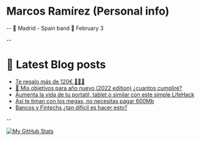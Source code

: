 # Marcos Ramírez (Personal info)
--
🌆 Madrid - Spain 
band
🎂 February 3

--

# 📖 Latest Blog posts
<!-- BLOGPOSTS:START -->
- [Te regalo más de 120€ 💸💸💸](https://blog.marcosramirez.info/regalo-dinero-gratis/)
- [📆 Mis objetivos para año nuevo &lpar;2022 edition&rpar; ¿cuantos cumpliré?](https://blog.marcosramirez.info/objetivos-a%C3%B1o-nuevo-2022/)
- [Aumenta la vida de tu portatil, tablet o similar con este simple LifeHack](https://blog.marcosramirez.info/aumenta-vida-bateria-portatil-tablet-lifehack/)
- [Así te timan con los megas, no necesitas pagar 600Mb](https://blog.marcosramirez.info/asi-te-timan-con-los-megas-no-necesitas-pagar-600mb/)
- [Bancos y Fintechs ¿tan dificil es hacer esto?](https://blog.marcosramirez.info/Automatizaci%C3%B3n-de-transferencias/)
<!-- BLOGPOSTS:END -->

-- 

[![My GitHub Stats](https://github-readme-stats.vercel.app/api?username=MarcosRamirez)](https://github.com/anuraghazra/github-readme-stats)

<!--
**MarcosRamirez/MarcosRamirez** is a ✨ _special_ ✨ repository because its `README.md` (this file) appears on your GitHub profile.

Here are some ideas to get you started:

- 🔭 I’m currently working on ...
- 🌱 I’m currently learning ...
- 👯 I’m looking to collaborate on ...
- 🤔 I’m looking for help with ...
- 💬 Ask me about ...
- 📫 How to reach me: ...
- 😄 Pronouns: ...
- ⚡ Fun fact: ...
-->

